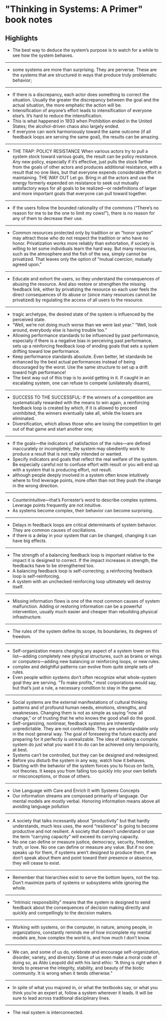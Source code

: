 # "Thinking in Systems: A Primer" book notes


## Highlights

- The best way to deduce the system’s purpose is to watch for a while to see how the system behaves.  
  
---
  
- some systems are more than surprising. They are perverse. These are the systems that are structured in ways that produce truly problematic behavior;  
  
---
  
- If there is a discrepancy, each actor does something to correct the situation. Usually the greater the discrepancy between the goal and the actual situation, the more emphatic the action will be.
- Intensification of anyone’s effort leads to intensification of everyone else’s. It’s hard to reduce the intensification.
- This is what happened in 1933 when Prohibition ended in the United States; the alcohol-driven chaos also largely ended.
- If everyone can work harmoniously toward the same outcome (if all feedback loops are serving the same goal), the results can be amazing.

---

- THE TRAP: POLICY RESISTANCE When various actors try to pull a system stock toward various goals, the result can be policy resistance. Any new policy, especially if it’s effective, just pulls the stock farther from the goals of other actors and produces additional resistance, with a result that no one likes, but that everyone expends considerable effort in maintaining. THE WAY OUT Let go. Bring in all the actors and use the energy formerly expended on resistance to seek out mutually satisfactory ways for all goals to be realized—or redefinitions of larger and more important goals that everyone can pull toward together.

---

- If the users follow the bounded rationality of the commons (“There’s no reason for me to be the one to limit my cows!”), there is no reason for any of them to decrease their use.

---

- Common resources protected only by tradition or an “honor system” may attract those who do not respect the tradition or who have no honor. Privatization works more reliably than exhortation, if society is willing to let some individuals learn the hard way. But many resources, such as the atmosphere and the fish of the sea, simply cannot be privatized. That leaves only the option of “mutual coercion, mutually agreed upon.”

---

- Educate and exhort the users, so they understand the consequences of abusing the resource. And also restore or strengthen the missing feedback link, either by privatizing the resource so each user feels the direct consequences of its abuse or (since many resources cannot be privatized) by regulating the access of all users to the resource.

---

- tragic archetype, the desired state of the system is influenced by the perceived state.
- “Well, we’re not doing much worse than we were last year.” “Well, look around, everybody else is having trouble too.”
- Allowing performance standards to be influenced by past performance, especially if there is a negative bias in perceiving past performance, sets up a reinforcing feedback loop of eroding goals that sets a system drifting toward low performance.
- Keep performance standards absolute. Even better, let standards be enhanced by the best actual performances instead of being discouraged by the worst. Use the same structure to set up a drift toward high performance!
- The best way out of this trap is to avoid getting in it. If caught in an escalating system, one can refuse to compete (unilaterally disarm),

---

- SUCCESS TO THE SUCCESSFUL: If the winners of a competition are systematically rewarded with the means to win again, a reinforcing feedback loop is created by which, if it is allowed to proceed uninhibited, the winners eventually take all, while the losers are eliminated.
- Diversification, which allows those who are losing the competition to get out of that game and start another one;

----

- If the goals—the indicators of satisfaction of the rules—are defined inaccurately or incompletely, the system may obediently work to produce a result that is not really intended or wanted.
- Specify indicators and goals that reflect the real welfare of the system. Be especially careful not to confuse effort with result or you will end up with a system that is producing effort, not result.
- although people deeply involved in a system often know intuitively where to find leverage points, more often than not they push the change in the wrong direction.

---

- Counterintuitive—that’s Forrester’s word to describe complex systems. Leverage points frequently are not intuitive.
- As systems become complex, their behavior can become surprising.

---

- Delays in feedback loops are critical determinants of system behavior. They are common causes of oscillations.
- if there is a delay in your system that can be changed, changing it can have big effects.

---

- The strength of a balancing feedback loop is important relative to the impact it is designed to correct. If the impact increases in strength, the feedbacks have to be strengthened too.
- A balancing feedback loop is self-correcting; a reinforcing feedback loop is self-reinforcing.
- A system with an unchecked reinforcing loop ultimately will destroy itself.

---

- Missing information flows is one of the most common causes of system malfunction. Adding or restoring information can be a powerful intervention, usually much easier and cheaper than rebuilding physical infrastructure.

---

- The rules of the system define its scope, its boundaries, its degrees of freedom.

---

- Self-organization means changing any aspect of a system lower on this list—adding completely new physical structures, such as brains or wings or computers—adding new balancing or reinforcing loops, or new rules.
- complex and delightful patterns can evolve from quite simple sets of rules.
- Even people within systems don’t often recognize what whole-system goal they are serving. “To make profits,” most corporations would say, but that’s just a rule, a necessary condition to stay in the game.

---

- Social systems are the external manifestations of cultural thinking patterns and of profound human needs, emotions, strengths, and weaknesses. Changing them is not as simple as saying “now all change,” or of trusting that he who knows the good shall do the good.
- Self-organizing, nonlinear, feedback systems are inherently unpredictable. They are not controllable. They are understandable only in the most general way. The goal of foreseeing the future exactly and preparing for it perfectly is unrealizable. The idea of making a complex system do just what you want it to do can be achieved only temporarily, at best.
- Systems can’t be controlled, but they can be designed and redesigned.
- Before you disturb the system in any way, watch how it behaves.
- Starting with the behavior of the system forces you to focus on facts, not theories. It keeps you from falling too quickly into your own beliefs or misconceptions, or those of others.

---

- Use Language with Care and Enrich It with Systems Concepts
- Our information streams are composed primarily of language. Our mental models are mostly verbal. Honoring information means above all avoiding language pollution

---

- A society that talks incessantly about “productivity” but that hardly understands, much less uses, the word “resilience” is going to become productive and not resilient. A society that doesn’t understand or use the term “carrying capacity” will exceed its carrying capacity.
- No one can define or measure justice, democracy, security, freedom, truth, or love. No one can define or measure any value. But if no one speaks up for them, if systems aren’t designed to produce them, if we don’t speak about them and point toward their presence or absence, they will cease to exist.

---

- Remember that hierarchies exist to serve the bottom layers, not the top. Don’t maximize parts of systems or subsystems while ignoring the whole.

---

- “Intrinsic responsibility” means that the system is designed to send feedback about the consequences of decision making directly and quickly and compellingly to the decision makers.

---
- Working with systems, on the computer, in nature, among people, in organizations, constantly reminds me of how incomplete my mental models are, how complex the world is, and how much I don’t know.

---

- We can, and some of us do, celebrate and encourage self-organization, disorder, variety, and diversity. Some of us even make a moral code of doing so, as Aldo Leopold did with his land ethic: “A thing is right when it tends to preserve the integrity, stability, and beauty of the biotic community. It is wrong when it tends otherwise.”

---

- In spite of what you majored in, or what the textbooks say, or what you think you’re an expert at, follow a system wherever it leads. It will be sure to lead across traditional disciplinary lines.

---

- The real system is interconnected.













